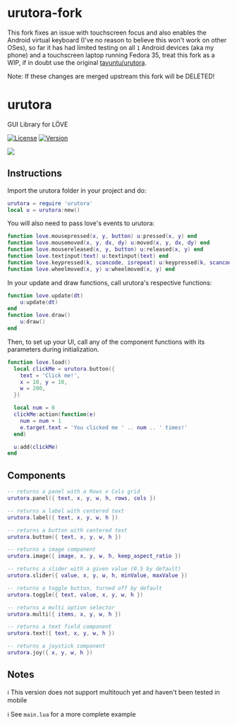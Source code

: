 # urutora-fork

This fork fixes an issue with touchscreen focus and also enables the Android virtual keyboard (I've no reason to believe this won't work on other OSes), so far it has had limited testing on all `1` Android devices (aka my phone) and a touchscreen laptop running Fedora 35, treat this fork as a WIP, if in doubt use the original [tavuntu/urutora](https://github.com/tavuntu/urutora). 

Note: If these changes are merged upstream this fork will be DELETED!

# urutora

GUI Library for LÖVE

[![License](http://img.shields.io/:license-MIT-blue.svg)](https://github.com/tavuntu/urutora/blob/master/LICENSE.md)
[![Version](http://img.shields.io/:beta-0.1.0-green.svg)](https://github.com/tavuntu/urutora)

![](https://i.postimg.cc/bJjMkXWV/1.png)

## Instructions

Import the urutora folder in your project and do:

```lua
urutora = require 'urutora'
local u = urutora:new()

```

You will also need to pass love's events to urutora:

```lua
function love.mousepressed(x, y, button) u:pressed(x, y) end
function love.mousemoved(x, y, dx, dy) u:moved(x, y, dx, dy) end
function love.mousereleased(x, y, button) u:released(x, y) end
function love.textinput(text) u:textinput(text) end
function love.keypressed(k, scancode, isrepeat) u:keypressed(k, scancode, isrepeat) end
function love.wheelmoved(x, y) u:wheelmoved(x, y) end
```

In your update and draw functions, call urutora's respective functions:

```lua
function love.update(dt) 
    u:update(dt)
end
function love.draw() 
    u:draw()
end
```

Then, to set up your UI, call any of the component functions with its parameters during initialization.

```lua
function love.load()
  local clickMe = urutora.button({
    text = 'Click me!',
    x = 10, y = 10,
    w = 200,
  })

  local num = 0
  clickMe:action(function(e)
    num = num + 1
    e.target.text = 'You clicked me ' .. num .. ' times!'
  end)

  u:add(clickMe)
end
```

## Components

```lua
-- returns a panel with a Rows x Cols grid
urutora.panel({ text, x, y, w, h, rows, cols })
```

```lua
-- returns a label with centered text
urutora.label({ text, x, y, w, h })
```

```lua
-- returns a button with centered text
urutora.button({ text, x, y, w, h })
```

```lua
-- returns a image component
urutora.image({ image, x, y, w, h, keep_aspect_ratio })
```

```lua
-- returns a slider with a given value (0.5 by default)
urutora.slider({ value, x, y, w, h, minValue, maxValue })
```

```lua
-- returns a toggle button, turned off by default
urutora.toggle({ text, value, x, y, w, h })
```

```lua
-- returns a multi option selector
urutora.multi({ items, x, y, w, h })
```

```lua
-- returns a text field component
urutora.text({ text, x, y, w, h })
```

```lua
-- returns a joystick component
urutora.joy({ x, y, w, h })
```

## Notes

:information_source: This version does not support multitouch yet and haven't been tested in mobile

:information_source: See ```main.lua``` for a more complete example

